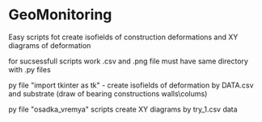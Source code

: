 # GeoMonitoring
Easy scripts fot create isofields of construction deformations and XY diagrams of deformation

for sucsessfull scripts work .csv and .png file must have same directory with .py files

py file "import tkinter as tk" - create isofields of deformation by DATA.csv and substrate (draw of bearing constructions walls\colums)

py file "osadka_vremya" scripts create XY diagrams by try_1.csv data
